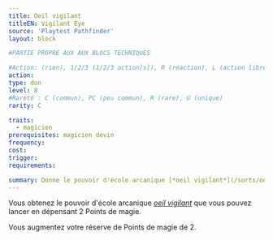 ```yaml
---
title: Oeil vigilant
titleEN: Vigilant Eye
source: 'Playtest Pathfinder'
layout: block

#PARTIE PROPRE AUX AUX BLOCS TECHNIQUES

#Action: (rien), 1/2/3 (1/2/3 action[s]), R (réaction), L (action libre)
action: 
type: don
level: 8
#Rareté : C (commun), PC (peu commun), R (rare), U (unique)
rarity: C

traits:
  - magicien
prerequisites: magicien devin
frequency: 
cost: 
trigger: 
requirements:

summary: Donne le pouvoir d'école arcanique [*oeil vigilant*](/sorts/oeil-vigilant.html)
---
```


Vous obtenez le pouvoir d'école arcanique [*oeil vigilant*](/sorts/oeil-vigilant.html) que vous pouvez lancer en dépensant 2 Points de magie.

Vous augmentez votre réserve de Points de magie de 2.
